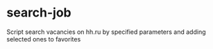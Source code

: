 # search-job
Script search vacancies on hh.ru by specified parameters and adding selected ones to favorites
